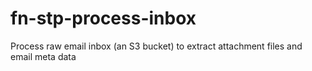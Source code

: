 # fn-stp-process-inbox
Process raw email inbox (an S3 bucket) to extract attachment files and email meta data
